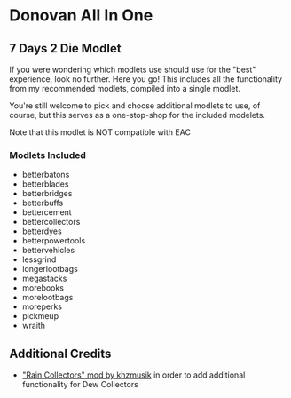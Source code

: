 # Donovan All In One

## 7 Days 2 Die Modlet

If you were wondering which modlets use should use for the "best" experience, look no further. Here you go!
This includes all the functionality from my recommended modlets, compiled into a single modlet.

You're still welcome to pick and choose additional modlets to use, of course, but this serves as a one-stop-shop for the included modelets.

Note that this modlet is NOT compatible with EAC

### Modlets Included

- betterbatons
- betterblades
- betterbridges
- betterbuffs
- bettercement
- bettercollectors
- betterdyes
- betterpowertools
- bettervehicles
- lessgrind
- longerlootbags
- megastacks
- morebooks
- morelootbags
- moreperks
- pickmeup
- wraith

## Additional Credits

- ["Rain Collectors" mod by khzmusik](https://gitlab.com/karlgiesing/7d2d-a21-modlets) in order to add additional functionality for Dew Collectors
